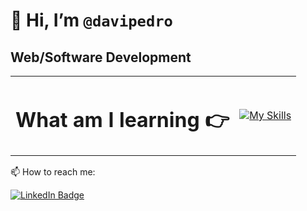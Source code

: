 # 👋 Hi, I’m `@davipedro`

<h2>Web/Software Development</h2>

<table style="width: 100%;" border="0" cellspacing="0" cellpadding="0">
  <tr>
    <td>
      <h1>What am I learning 👉</h1>
    </td>
    <td align="right">
      <a href="https://skillicons.dev">
        <img src="https://skillicons.dev/icons?i=java,spring,maven,idea,js,react,html,css,vscode,mysql,postgres,postman,docker,git,bash,aws&theme=dark&perline=4" alt="My Skills" />
      </a>
    </td>
  </tr>
</table>

📫 How to reach me:
<p>
  <a href="https://www.linkedin.com/in/davipedros/">
  <img src="https://img.shields.io/badge/LinkedIn-0077B5?style=for-the-badge&logo=linkedin&logoColor=white" alt="LinkedIn Badge" />
  </a>
</p>

<!---
davipedro/davipedro is a ✨ special ✨ repository because its `README.md` (this file) appears on your GitHub profile.
You can click the Preview link to take a look at your changes.
--->
